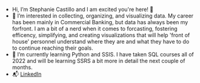- Hi, I’m Stephanie Castillo and I am excited you're here! 👋
- 👀 I’m interested in collecting, organizing, and visualizing data. My career has been mainly in Commercial Banking, but data has always been my forfront. I am a bit of a nerd when it comes to forcasting, fostering efficency, simplifying, and creating visualizations that will help 'front of house' personnel understand where they are and what they have to do to continue reaching their goals.
- 🌱 I’m currently learning Python and SSIS. I have taken SQL courses all of 2022 and will be learning SSRS a bit more in detail the next couple of months.
- :mailbox_with_mail: [LinkedIn](www.linkedin.com/in/stephanie-x-castillo)
<!---
itsstephxc/itsstephxc is a ✨ special ✨ repository because its `README.md` (this file) appears on your GitHub profile.
You can click the Preview link to take a look at your changes.
--->
